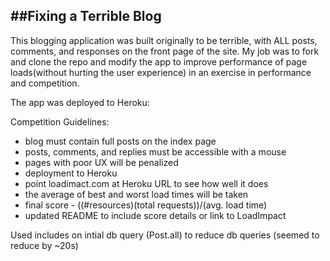 ##Fixing a Terrible Blog
----

This blogging application was built originally to be terrible, with ALL posts, comments, and responses on the front page of the site. My job was to fork and clone the repo and modify the app to improve performance of page loads(without hurting the user experience) in an exercise in performance and competition. 

The app was deployed to Heroku:

Competition Guidelines:
* blog must contain full posts on the index page
* posts, comments, and replies must be accessible with a mouse
* pages with poor UX will be penalized
* deployment to Heroku
* point loadimact.com at Heroku URL to see how well it does
* the average of best and worst load times will be taken
* final score - ((#resources)(total requests))/(avg. load time)
* updated README to include score details or link to LoadImpact

Used includes on intial db query (Post.all) to reduce db queries (seemed to reduce by ~20s)